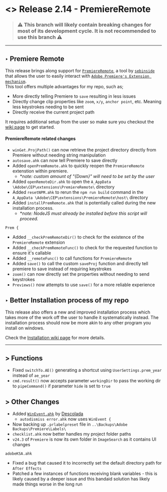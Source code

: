 # <> Release 2.14 - PremiereRemote
> ### ⚠️ This branch will likely contain breaking changes for most of its development cycle. It is not recommended to use this branch ⚠️

***
## ‣ Premiere Remote
This release brings along support for [`PremiereRemote`](https://github.com/sebinside/PremiereRemote), a tool by [`sebinside`](https://github.com/sebinside) that allows the user to easily interact with [`Adobe Premiere's Extension mechanism`](https://github.com/Adobe-CEP).  
This tool offers multiple advantages for my repo, such as;  
- More directly telling Premiere to `save` resulting in less issues
- Directly change clip properties like `zoom`, `x/y`, `anchor point`, etc. Meaning less keystrokes needing to be sent
- Directly receive the current project path

It requires additional setup from the user so make sure you checkout the [wiki page](https://github.com/Tomshiii/ahk/wiki/PremiereRemote) to get started.

#### PremiereRemote related changes
- `winGet.ProjPath()` can now retrieve the project directory directly from Premiere without needing string manipulation
- `autosave.ahk` can now tell Premiere to save directly
- Added `openPremRemote.ahk` to quickly reopen the `PremiereRemote` extenstion within premiere.
    - **note: custom amount of "{Down}" will need to be set by the user*
- Added `openRemoteDir.ahk` to open the `A_AppData \Adobe\CEP\extensions\PremiereRemote\` directory
- Added `resetNPM.ahk` to rerun the `npm run build` command in the `A_AppData \Adobe\CEP\extensions\PremiereRemote\host\` directory
- Added `installPremRemote.ahk` that is potentially called during the new installation process.
    - **note: NodeJS must already be installed before this script will proceed.*

`Prem {`
- Added `__checkPremRemoteDir()` to check for the existence of the `PremiereRemote` extension
- Added `__checkPremRemoteFunc()` to check for the requested function to ensure it's callable
- Added `__remoteFunc()` to call functions for `PremiereRemote`
- Added `save()` to call the custom `saveProj` function and directly tell premiere to save instead of requiring keystrokes
- `zoom()` can now directly set the properties without needing to send keystrokes
- `Previews()` now attempts to use `save()` for a more reliable experience


## ‣ Better Installation process of my repo
This release also offers a new and improved installation process which takes more of the work off the user to handle it systematically instead. The installation process should now be more akin to any other program you install on windows.

Check the [Installation wiki page](https://github.com/Tomshiii/ahk/wiki/Installation) for more details.
***
## > Functions
- Fixed `switchTo.AE()` generating a shortcut using `UserSettings.prem_year` instead of `ae_year`
- `cmd.result()` now accepts parameter `workingDir` to pass the working dir to `pipeCommand()` if parameter `hide` is set to `true`

## > Other Changes
- Added [`WinEvent.ahk`](https://github.com/Descolada/AHK-v2-libraries/blob/main/Lib/WinEvent.ahk) by [Descolada](https://github.com/Descolada/)
    - `autodismiss error.ahk` now uses `WinEvent {`
- Now backing up `.prlabelpreset` file in `..\Backups\Adobe Backups\Premiere\Labels\`
- `checklist.ahk` now better handles my project folder paths
- `v24.3` of `Premiere` is now its own folder in `ImageSearch` as it contains UI changes

`adobeKSA.ahk`
- Fixed a bug that caused it to incorrectly set the default directory path for `After Effects`
- Patched a few instances of functions receiving blank variables - this is likely caused by a deeper issue and this bandaid solution has likely made things worse in the long run
